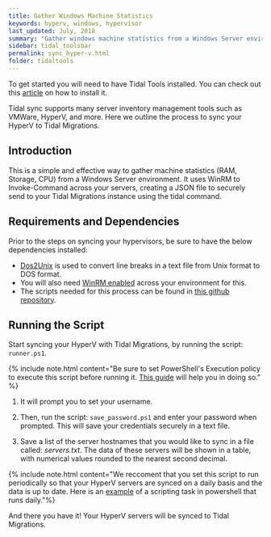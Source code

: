 ```yaml
---
title: Gather Windows Machine Statistics
keywords: hyperv, windows, hypervisor
last_updated: July, 2018
summary: "Gather windows machine statistics from a Windows Server environment"
sidebar: tidal_toolsbar
permalink: sync_hyper-v.html
folder: tidaltools
---
```


To get started you will need to have Tidal Tools installed. You can check out this [article](tidal-tools.html) on how to install it.


Tidal sync supports many server inventory management tools such as VMWare, HyperV, and more. Here we outline the process to sync your HyperV to Tidal Migrations.

## Introduction

This is a simple and effective way to gather machine statistics (RAM, Storage, CPU) from a Windows Server environment. 
It uses WinRM to Invoke-Command across your servers, creating a JSON file to securely send to your Tidal Migrations instance using the tidal command.

## Requirements and Dependencies

Prior to the steps on syncing your hypervisors, be sure to have the below dependencies installed:

- [Dos2Unix](https://waterlan.home.xs4all.nl/dos2unix.html) is used to convert line breaks in a text file from Unix format to DOS format.
- You will also need [WinRM enabled](https://support.auvik.com/hc/en-us/articles/204424994-How-to-enable-WinRM-with-domain-controller-Group-Policy-for-WMI-monitoring) across your environment for this.
- The scripts needed for this process can be found in [this github repository](https://github.com/tidalmigrations/machine_stats).

## Running the Script

Start syncing your HyperV with Tidal Migrations, by running the script: `runner.ps1`.

{% include note.html content="Be sure to set PowerShell's Execution policy to execute this script before running it. [This guide](https://docs.microsoft.com/en-us/powershell/module/microsoft.powershell.security/set-executionpolicy?view=powershell-6) will help you in doing so." %}


1. It will prompt you to set your username.

2. Then, run the script: `save_password.ps1` and enter your password when prompted. This will save your credentials securely in a text file.

3. Save a list of the server hostnames that you would like to sync in a file called: _servers.txt_. 
The data of these servers will be shown in a table, with numerical values rounded to the nearest second decimal.

{% include note.html content="We reccoment that you set this script to run periodically so that your HyperV servers are synced on a daily basis and the data is up to date. Here is an [example]( https://docs.microsoft.com/en-us/windows/desktop/taskschd/daily-trigger-example--scripting-) of a scripting task in powershell that runs daily."%}

And there you have it! Your HyperV servers will be synced to Tidal Migrations.